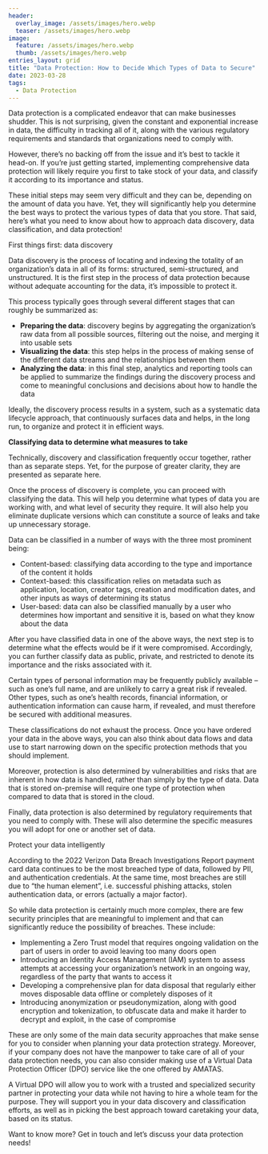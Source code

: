 ```yaml
---
header:
  overlay_image: /assets/images/hero.webp
  teaser: /assets/images/hero.webp
image:
  feature: /assets/images/hero.webp
  thumb: /assets/images/hero.webp
entries_layout: grid
title: "Data Protection: How to Decide Which Types of Data to Secure"
date: 2023-03-28
tags:
  - Data Protection
---
```


Data protection is a complicated endeavor that can make businesses shudder. This is not surprising, given the constant and exponential increase in data, the difficulty in tracking all of it, along with the various regulatory requirements and standards that organizations need to comply with.   

However, there’s no backing off from the issue and it’s best to tackle it head-on. If you’re just getting started, implementing comprehensive data protection will likely require you first to take stock of your data, and classify it according to its importance and status.  

These initial steps may seem very difficult and they can be, depending on the amount of data you have. Yet, they will significantly help you determine the best ways to protect the various types of data that you store. That said, here’s what you need to know about how to approach data discovery, data classification, and data protection! 

First things first: data discovery 

Data discovery is the process of locating and indexing the totality of an organization’s data in all of its forms: structured, semi-structured, and unstructured. It is the first step in the process of data protection because without adequate accounting for the data, it’s impossible to protect it.  

This process typically goes through several different stages that can roughly be summarized as: 

 - **Preparing the data**: discovery begins by aggregating the organization’s raw data from all possible sources, filtering out the noise, and merging it into usable sets 
 - **Visualizing the data**: this step helps in the process of making sense of the different data streams and the relationships between them 
 - **Analyzing the data**: in this final step, analytics and reporting tools can be applied to summarize the findings during the discovery process and come to meaningful conclusions and decisions about how to handle the data 

Ideally, the discovery process results in a system, such as a systematic data lifecycle approach, that continuously surfaces data and helps, in the long run, to organize and protect it in efficient ways. 

**Classifying data to determine what measures to take** 

Technically, discovery and classification frequently occur together, rather than as separate steps. Yet, for the purpose of greater clarity, they are presented as separate here. 

Once the process of discovery is complete, you can proceed with classifying the data. This will help you determine what types of data you are working with, and what level of security they require. It will also help you eliminate duplicate versions which can constitute a source of leaks and take up unnecessary storage.  

Data can be classified in a number of ways with the three most prominent being: 

 - Content-based: classifying data according to the type and importance of the content it holds 
 - Context-based: this classification relies on metadata such as application, location, creator tags, creation and modification dates, and other inputs as ways of determining its status 
 - User-based: data can also be classified manually by a user who determines how important and sensitive it is, based on what they know about the data 

After you have classified data in one of the above ways, the next step is to determine what the effects would be if it were compromised. Accordingly, you can further classify data as public, private, and restricted to denote its importance and the risks associated with it. 

Certain types of personal information may be frequently publicly available – such as one’s full name, and are unlikely to carry a great risk if revealed. Other types, such as one’s health records, financial information, or authentication information can cause harm, if revealed, and must therefore be secured with additional measures. 

These classifications do not exhaust the process. Once you have ordered your data in the above ways, you can also think about data flows and data use to start narrowing down on the specific protection methods that you should implement.  

Moreover, protection is also determined by vulnerabilities and risks that are inherent in how data is handled, rather than simply by the type of data. Data that is stored on-premise will require one type of protection when compared to data that is stored in the cloud.  

Finally, data protection is also determined by regulatory requirements that you need to comply with. These will also determine the specific measures you will adopt for one or another set of data. 

Protect your data intelligently 

According to the 2022 Verizon Data Breach Investigations Report payment card data continues to be the most breached type of data, followed by PII, and authentication credentials. At the same time, most breaches are still due to “the human element”, i.e. successful phishing attacks, stolen authentication data, or errors (actually a major factor).  

So while data protection is certainly much more complex, there are few security principles that are meaningful to implement and that can significantly reduce the possibility of breaches. These include: 

 - Implementing a Zero Trust model that requires ongoing validation on the part of users in order to avoid leaving too many doors open 
 - Introducing an Identity Access Management (IAM) system to assess attempts at accessing your organization’s network in an ongoing way, regardless of the party that wants to access it 
 - Developing a comprehensive plan for data disposal that regularly either moves disposable data offline or completely disposes of it 
 - Introducing anonymization or pseudonymization, along with good encryption and tokenization, to obfuscate data and make it harder to decrypt and exploit, in the case of compromise 

These are only some of the main data security approaches that make sense for you to consider when planning your data protection strategy. Moreover, if your company does not have the manpower to take care of all of your data protection needs, you can also consider making use of a Virtual Data Protection Officer (DPO) service like the one offered by AMATAS.  

A Virtual DPO will allow you to work with a trusted and specialized security partner in protecting your data while not having to hire a whole team for the purpose. They will support you in your data discovery and classification efforts, as well as in picking the best approach toward caretaking your data, based on its status.  

Want to know more? Get in touch and let’s discuss your data protection needs! 